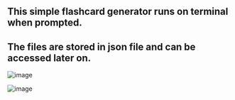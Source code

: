 ## This simple flashcard generator runs on terminal when prompted.
## The files are stored in json file and can be accessed later on.

![image](https://github.com/user-attachments/assets/921d181a-22e0-45d8-9a24-dabd311b3402)

![image](https://github.com/user-attachments/assets/f51879e4-cf71-4d85-bbe5-0f94f5a00df4)
